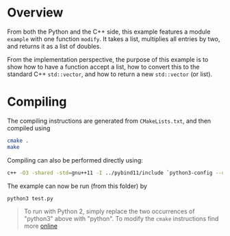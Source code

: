 
# Overview

From both the Python and the C++ side, this example features a module `example` with one function `modify`. It takes a list, multiplies all entries by two, and returns it as a list of doubles.

From the implementation perspective, the purpose of this example is to show how to have a function accept a list, how to convert this to the standard C++ `std::vector`, and how to return a new `std::vector` (or list).

# Compiling

The compiling instructions are generated from `CMakeLists.txt`, and then compiled using

```bash
cmake .
make
```

Compiling can also be performed directly using:

```bash
c++ -O3 -shared -std=gnu++11 -I ../pybind11/include `python3-config --cflags --ldflags --libs` example.cpp -o example.so -fPIC
```

The example can now be run (from this folder) by

```bash
python3 test.py
```

>   To run with Python 2, simply replace the two occurrences of "python3" above with "python". To modify the `cmake` instructions find more [online](http://pybind11.readthedocs.io/en/master/compiling.html?highlight=cmake)
